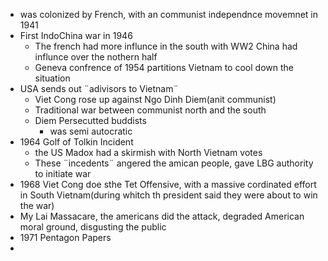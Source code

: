  - was colonized by French, with an communist independnce movemnet in 1941
 - First IndoChina war in 1946
	 - The french had more influnce in the south with WW2 China had influnce over the nothern half
	 - Geneva confrence of 1954 partitions Vietnam to cool down the situation
 - USA sends out ¨adivisors to Vietnam¨
	 - Viet Cong rose up against Ngo Dinh Diem(anit communist)
	 - Traditional war between communist north and the south
	 - Diem Persecutted buddists
		 - was semi autocratic
 - 1964 Golf of Tolkin Incident
	 - the US Madox had a skirmish with North Vietnam votes
	 - These ¨incedents¨ angered the amican people, gave LBG authority to initiate war
- 1968 Viet Cong doe sthe Tet Offensive, with a massive cordinated effort in South Vietnam(during whitch th president said they were about to win the war)
- My Lai Massacare, the americans did the attack, degraded American moral ground, disgusting the public
- 1971 Pentagon Papers 
 - 
<!--stackedit_data:
eyJoaXN0b3J5IjpbLTkwNDgyMzkxMSwtMTMyMDY1NzA1N119
-->